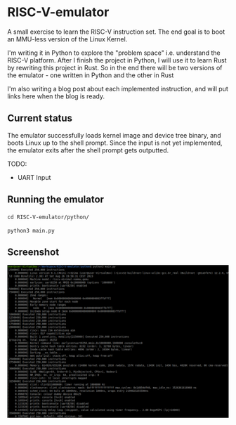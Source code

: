 # RISC-V-emulator
A small exercise to learn the RISC-V instruction set. The end goal is to boot an MMU-less version of the Linux Kernel.

I'm writing it in Python to explore the "problem space" i.e. understand the RISC-V platform. After I finish the project in Python, I will use it to learn Rust by rewriting this project in Rust. So in the end there will be two versions of the emulator - one written in Python and the other in Rust

I'm also writing a blog post about each implemented instruction, and will put links here when the blog is ready.

## Current status

The emulator successfully loads kernel image and device tree binary, and boots Linux up to the shell prompt. Since the input is not yet implemented, the emulator exits after the shell prompt gets outputted.

TODO:
 * UART Input

## Running the emulator

`cd RISC-V-emulator/python/`

`python3 main.py`

## Screenshot
![RISC-V Emulator](/emulator_screenshot.png?raw=true "RISC-V Emulator")
